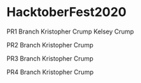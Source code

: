 # HacktoberFest2020

PR1 Branch
Kristopher Crump
Kelsey Crump

PR2 Branch
Kristopher Crump

PR3 Branch
Kristopher Crump

PR4 Branch
Kristopher Crump